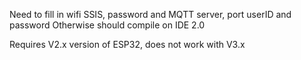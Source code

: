 Need to fill in wifi SSIS, password and MQTT server, port userID and password
Otherwise should compile on IDE 2.0

Requires V2.x version of ESP32, does not work with V3.x
